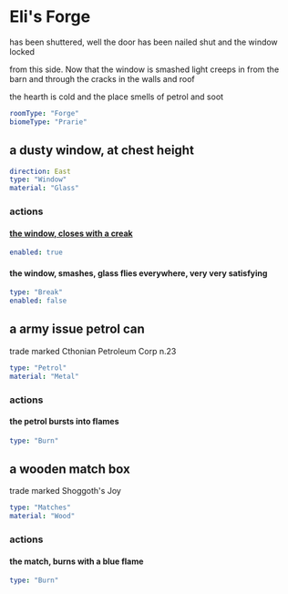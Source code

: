 # Eli's Forge

has been shuttered, well the door has been nailed shut and the window locked

from this side. Now that the window is smashed light creeps in from the barn and through the cracks in the walls and roof

the hearth is cold and the place smells of petrol and soot

```yaml
roomType: "Forge"
biomeType: "Prarie"
```

## a dusty window, at chest height

```yaml
direction: East
type: "Window"
material: "Glass"
```

### actions

#### [the window, closes with a creak](elis-barn.md)

```yaml
enabled: true
```

#### the window, smashes, glass flies everywhere, very very satisfying

```yaml
type: "Break"
enabled: false
```

## a army issue petrol can

trade marked Cthonian Petroleum Corp n.23

```yaml
type: "Petrol"
material: "Metal"
```

### actions

#### the petrol bursts into flames

```yaml
type: "Burn"
```

## a wooden match box

trade marked Shoggoth's Joy

```yaml
type: "Matches"
material: "Wood"
```

### actions

#### the match, burns with a blue flame

```yaml
type: "Burn"
```
